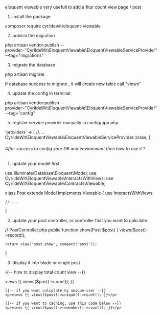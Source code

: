 eloquent viewable very usefull to add a fitur count view page / post

1. install the package

composer require cyrildewit/eloquent-viewable

2. publish the migration

php artisan vendor:publish --provider="CyrildeWit\EloquentViewable\EloquentViewableServiceProvider" --tag="migrations"

3. migrate the database

php artisan migrate

if database success to migrate , it will create new table call "views"

4. update the config in terminal

php artisan vendor:publish --provider="CyrildeWit\EloquentViewable\EloquentViewableServiceProvider" --tag="config"

5. register service provider manually in config/app.php

'providers' => [
//....
CyrildeWit\EloquentViewable\EloquentViewableServiceProvider::class,
]

<h6>After success to config your DB and environment then how to use it ?</h6>

1. update your model first

use Illuminate\Database\Eloquent\Model;
use CyrildeWit\EloquentViewable\InteractsWithViews;
use CyrildeWit\EloquentViewable\Contracts\Viewable;

class Post extends Model implements Viewable
{
use InteractsWithViews;

    // ...

}

2. update your post controller, or controller that you want to calculate

// PostController.php
public function show(Post $post)
{
    views($post)->record();

    return view('post.show', compact('post'));

}

3. display it into blade or single post

{{-- how to display total count view --}}
<p>views {{ views($post)->count(); }}</p>

    {{-- if you want calculate by unique user --}}
    <p>views {{ views($post)->unique()->count(); }}</p>

    {{-- if you want to caching, use this code below --}}
    <p>views {{ views($post)->remember()->count(); }}</p>
